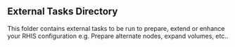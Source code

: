 ## External Tasks Directory
This folder contains external tasks to be run to prepare, extend or enhance your RHIS configuration
e.g. Prepare alternate nodes, expand volumes, etc..
